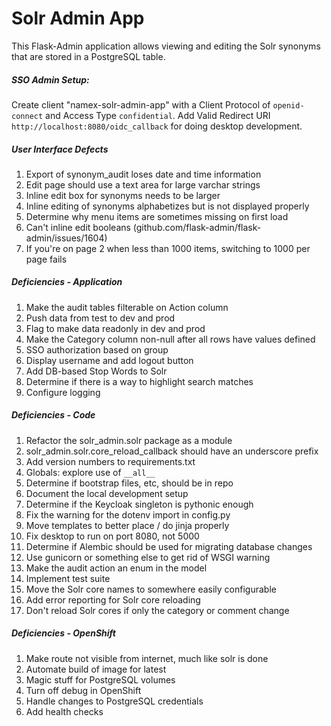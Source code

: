 
# Solr Admin App

This Flask-Admin application allows viewing and editing the Solr synonyms that are stored in a PostgreSQL table.

##### SSO Admin Setup:

Create client "namex-solr-admin-app" with a Client Protocol of `openid-connect` and Access Type `confidential`. Add
Valid Redirect URI `http://localhost:8080/oidc_callback` for doing desktop development.

##### User Interface Defects
1. Export of synonym_audit loses date and time information
1. Edit page should use a text area for large varchar strings
1. Inline edit box for synonyms needs to be larger
1. Inline editing of synonyms alphabetizes but is not displayed properly
1. Determine why menu items are sometimes missing on first load
1. Can't inline edit booleans (github.com/flask-admin/flask-admin/issues/1604)
1. If you're on page 2 when less than 1000 items, switching to 1000 per page fails

##### Deficiencies - Application
1. Make the audit tables filterable on Action column
1. Push data from test to dev and prod
1. Flag to make data readonly in dev and prod
1. Make the Category column non-null after all rows have values defined 
1. SSO authorization based on group
1. Display username and add logout button
1. Add DB-based Stop Words to Solr
1. Determine if there is a way to highlight search matches
1. Configure logging

##### Deficiencies - Code
1. Refactor the solr_admin.solr package as a module
1. solr_admin.solr.core_reload_callback should have an underscore prefix
1. Add version numbers to requirements.txt
1. Globals: explore use of `__all__`
1. Determine if bootstrap files, etc, should be in repo
1. Document the local development setup
1. Determine if the Keycloak singleton is pythonic enough
1. Fix the warning for the dotenv import in config.py
1. Move templates to better place / do jinja properly
1. Fix desktop to run on port 8080, not 5000
1. Determine if Alembic should be used for migrating database changes
1. Use gunicorn or something else to get rid of WSGI warning
1. Make the audit action an enum in the model
1. Implement test suite
1. Move the Solr core names to somewhere easily configurable
1. Add error reporting for Solr core reloading
1. Don't reload Solr cores if only the category or comment change

##### Deficiencies - OpenShift
1. Make route not visible from internet, much like solr is done
1. Automate build of image for latest
1. Magic stuff for PostgreSQL volumes
1. Turn off debug in OpenShift
1. Handle changes to PostgreSQL credentials
1. Add health checks
